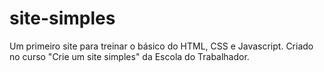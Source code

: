 # site-simples
Um primeiro site para treinar o básico do HTML, CSS e Javascript. Criado no curso "Crie um site simples" da Escola do Trabalhador.
